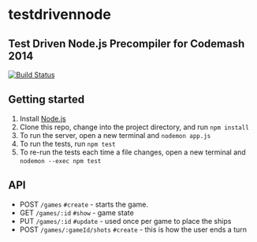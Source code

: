 # testdrivennode

## Test Driven Node.js Precompiler for Codemash 2014

[![Build Status](https://travis-ci.org/testdouble/testdrivennode.png)](https://travis-ci.org/testdouble/testdrivennode)

## Getting started

1. Install [Node.js](http://nodejs.org)
2. Clone this repo, change into the project directory, and run `npm install`
3. To run the server, open a new terminal and `nodemon app.js`
4. To run the tests, run `npm test`
5. To re-run the tests each time a file changes, open a new terminal and `nodemon --exec npm test`


## API

* POST `/games` `#create` - starts the game.
* GET `/games/:id` `#show` - game state
* PUT `/games/:id` `#update` - used once per game to place the ships
* POST `/games/:gameId/shots` `#create` - this is how the user ends a turn
